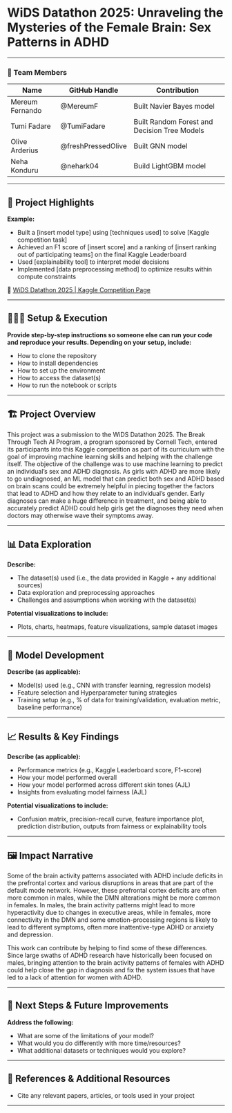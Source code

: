 # WiDS Datathon 2025: Unraveling the Mysteries of the Female Brain: Sex Patterns in ADHD

---

### **👥 Team Members**
 
 | Name | GitHub Handle | Contribution |
 | ----- | ----- | ----- |
 | Mereum Fernando | @MereumF | Built Navier Bayes model |
 | Tumi Fadare | @TumiFadare | Built Random Forest and Decision Tree Models |
 | Olive Arderius | @freshPressedOlive | Built GNN model |
 | Neha Konduru | @nehark04 | Build LightGBM model |

---

## **🎯 Project Highlights**

**Example:**

* Built a \[insert model type\] using \[techniques used\] to solve \[Kaggle competition task\]
* Achieved an F1 score of \[insert score\] and a ranking of \[insert ranking out of participating teams\] on the final Kaggle Leaderboard
* Used \[explainability tool\] to interpret model decisions
* Implemented \[data preprocessing method\] to optimize results within compute constraints

🔗 [WiDS Datathon 2025 | Kaggle Competition Page](https://www.kaggle.com/competitions/widsdatathon2025/overview)

---

## **👩🏽‍💻 Setup & Execution**

**Provide step-by-step instructions so someone else can run your code and reproduce your results. Depending on your setup, include:**

* How to clone the repository
* How to install dependencies
* How to set up the environment
* How to access the dataset(s)
* How to run the notebook or scripts

---

## **🏗️ Project Overview**

This project was a submission to the WiDS Datathon 2025. The Break Through Tech AI Program, a program sponsored by Cornell Tech, entered its participants into this Kaggle competition as part of its curriculum with the goal of improving machine learning skills and helping with the challenge itself. The objective of the challenge was to use machine learning to predict an individual’s sex and ADHD diagnosis. As girls with ADHD are more likely to go undiagnosed, an ML model that can predict both sex and ADHD based on brain scans could be extremely helpful in piecing together the factors that lead to ADHD and how they relate to an individual’s gender. Early diagnoses can make a huge difference in treatment, and being able to accurately predict ADHD could help girls get the diagnoses they need when doctors may otherwise wave their symptoms away.

---

## **📊 Data Exploration**

**Describe:**

* The dataset(s) used (i.e., the data provided in Kaggle \+ any additional sources)
* Data exploration and preprocessing approaches
* Challenges and assumptions when working with the dataset(s)

**Potential visualizations to include:**

* Plots, charts, heatmaps, feature visualizations, sample dataset images

---

## **🧠 Model Development**

**Describe (as applicable):**

* Model(s) used (e.g., CNN with transfer learning, regression models)
* Feature selection and Hyperparameter tuning strategies
* Training setup (e.g., % of data for training/validation, evaluation metric, baseline performance)

---

## **📈 Results & Key Findings**

**Describe (as applicable):**

* Performance metrics (e.g., Kaggle Leaderboard score, F1-score)
* How your model performed overall
* How your model performed across different skin tones (AJL)
* Insights from evaluating model fairness (AJL)

**Potential visualizations to include:**

* Confusion matrix, precision-recall curve, feature importance plot, prediction distribution, outputs from fairness or explainability tools

---

## **🖼️ Impact Narrative**

Some of the brain activity patterns associated with ADHD include deficits in the prefrontal cortex and various disruptions in areas that are part of the default mode network. However, these prefrontal cortex deficits are often more common in males, while the DMN alterations might be more common in females. In males, the brain activity patterns might lead to more hyperactivity due to changes in executive areas, while in females, more connectivity in the DMN and some emotion-processing regions is likely to lead to different symptoms, often more inattentive-type ADHD or anxiety and depression.

This work can contribute by helping to find some of these differences. Since large swaths of ADHD research have historically been focused on males, bringing attention to the brain activity patterns of females with ADHD could help close the gap in diagnosis and fix the system issues that have led to a lack of attention for women with ADHD.

---

## **🚀 Next Steps & Future Improvements**

**Address the following:**

* What are some of the limitations of your model?
* What would you do differently with more time/resources?
* What additional datasets or techniques would you explore?

---

## **📄 References & Additional Resources**

* Cite any relevant papers, articles, or tools used in your project

---

